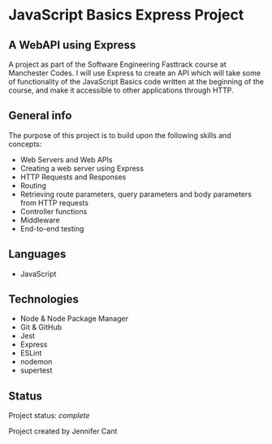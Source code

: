 # JavaScript Basics Express Project
## A WebAPI using Express

A project as part of the Software Engineering Fasttrack course at Manchester Codes. I will use Express to create an API which will take some of functionality of the JavaScript Basics code written at the beginning of the course, and make it accessible to other applications through HTTP.

## General info

The purpose of this project is to build upon the following skills and concepts:

* Web Servers and Web APIs
* Creating a web server using Express
* HTTP Requests and Responses
* Routing
* Retrieving route parameters, query parameters and body parameters from HTTP requests   
* Controller functions
* Middleware
* End-to-end testing


## Languages

* JavaScript

## Technologies

* Node & Node Package Manager
* Git & GitHub
* Jest  
* Express  
* ESLint
* nodemon
* supertest

## Status

Project status: _complete_

Project created by Jennifer Cant
